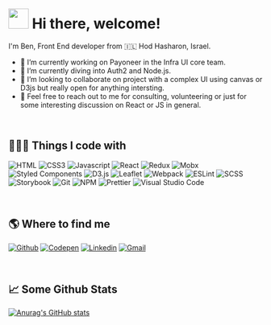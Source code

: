 # <img style="width: 40px;" src="https://camo.githubusercontent.com/4cc9a57bfd6f608470e752bb84f004b658b65866dffbf9d73abe425745d4133f/68747470733a2f2f63646e2e6a7364656c6976722e6e65742f67682f54683357616c6c2f6173736574732d63646e2f506572736f6e616c476974687562526561646d652f48616e6447726565742e676966"> Hi there, welcome! 

I'm Ben, Front End developer from 🇮🇱 Hod Hasharon, Israel.

- 🔭 I’m currently working on Payoneer in the Infra UI core team.
- 🌱 I’m currently diving into Auth2 and Node.js.
- 👯 I’m looking to collaborate on project with a complex UI using canvas or D3js but really open for anything intersting.
- 💬 Feel free to reach out to me for consulting, volunteering or just for some interesting discussion on React or JS in general.

<br>

## 👨🏻‍💻  Things I code with
![HTML](https://img.shields.io/badge/-HTML5-1572B6?style=flat-square&logo=html5&logoColor=white&color=F16525) ![CSS3](https://img.shields.io/badge/-CSS3-1572B6?style=flat-square&logo=css3&logoColor=white&color=2565F1) ![Javascript](https://img.shields.io/badge/-Javascript-1572B6?style=flat-square&logo=javascript&logoColor=black&color=FCDC00) ![React](https://img.shields.io/badge/-React-1572B6?style=flat-square&logo=react&logoColor=black&color=61dafb) 
![Redux](https://img.shields.io/badge/-Redux-1572B6?style=flat-square&logo=redux&logoColor=white&color=indigo) 
![Mobx](https://img.shields.io/badge/-Mobx-1572B6?style=flat-square&logo=Mobx&logoColor=white&color=FF9955) ![Styled Components](https://img.shields.io/badge/-Styled%20Components-1572B6?style=flat-square&logo=styledcomponents&logoColor=black&color=F89CDF) ![D3.js](https://img.shields.io/badge/-D3.js-1572B6?style=flat-square&logo=d3.js&logoColor=white&color=F37455) ![Leaflet](https://img.shields.io/badge/-Leaflet-1572B6?style=flat-square&logo=Leaflet&logoColor=white&color=199900) ![Webpack](https://img.shields.io/badge/-Webpack-1572B6?style=flat-square&logo=webpack&logoColor=white&color=569DC8) ![ESLint](https://img.shields.io/badge/-ESLint-1572B6?style=flat-square&logo=eslint&logoColor=white&color=4B32C3) ![SCSS](https://img.shields.io/badge/-SASS-1572B6?style=flat-square&logo=sass&logoColor=white&color=CF649A) ![Storybook](https://img.shields.io/badge/-Storybook-1572B6?style=flat-square&logo=storybook&logoColor=white&color=FF4785) ![Git](https://img.shields.io/badge/-Git-1572B6?style=flat-square&logo=git&logoColor=white&color=F44D27) ![NPM](https://img.shields.io/badge/-NPM-1572B6?style=flat-square&logo=npm&logoColor=white&color=C80001) ![Prettier](https://img.shields.io/badge/-Prettier-1572B6?style=flat-square&logo=prettier&logoColor=white&color=F8BC44) ![Visual Studio Code](https://img.shields.io/badge/-Visual%20Studio%20Code-1572B6?style=flat-square&logo=visualstudiocode&logoColor=white&color=005BA4)

<br>

## 🌎  Where to find me

[![Github](https://camo.githubusercontent.com/64271b7abdea5f50c23a3717d767e05ffa845085a3e74fcb57afeb592377f2b7/68747470733a2f2f696d672e736869656c64732e696f2f62616467652f2d4769744875622d2532333132313030452e7376673f267374796c653d666f722d7468652d6261646765266c6f676f3d476974687562266c6f676f436f6c6f723d7768697465)](https://github.com/BenGedi)
[![Codepen](https://camo.githubusercontent.com/fa7600152943050ca3e454f300415ffeeb1051a21da7894a74a99e19d18a1baa/68747470733a2f2f696d672e736869656c64732e696f2f62616467652f2d436f646570656e2d3030303030303f7374796c653d666f722d7468652d6261646765266c6f676f3d636f646570656e266c6f676f436f6c6f723d7768697465)](https://codepen.io/bengedi)
[![Linkedin](https://camo.githubusercontent.com/f4ee3825bee1ba1fe8ba93c3903dd2f1b7af9ff0f7fbc8fe036fe4386f574705/68747470733a2f2f696d672e736869656c64732e696f2f62616467652f2d4c696e6b6564696e2d2532333030373742352e7376673f267374796c653d666f722d7468652d6261646765266c6f676f3d6c696e6b6564696e266c6f676f436f6c6f723d7768697465)](https://www.linkedin.com/in/ben-gedi-36943515/)
[![Gmail](https://camo.githubusercontent.com/3497f4f7905bf0a72f7a79d7390c46fd6b573d21709baab33f490d70ecc82504/68747470733a2f2f696d672e736869656c64732e696f2f62616467652f2d476d61696c2d4541343333353f7374796c653d666f722d7468652d6261646765266c6f676f3d676d61696c266c6f676f436f6c6f723d7768697465)](mailto:bengedi@gmail.com)



<br>

## 📈  Some Github Stats
[![Anurag's GitHub stats](https://github-readme-stats.vercel.app/api?username=BenGedi)](https://github.com/anuraghazra/github-readme-stats)

<!--

![👋🏻](https://camo.githubusercontent.com/4cc9a57bfd6f608470e752bb84f004b658b65866dffbf9d73abe425745d4133f/68747470733a2f2f63646e2e6a7364656c6976722e6e65742f67682f54683357616c6c2f6173736574732d63646e2f506572736f6e616c476974687562526561646d652f48616e6447726565742e676966)

-->
